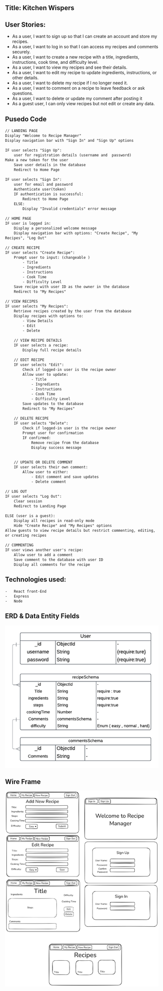 ## Title: Kitchen Wispers

## User Stories: 
- 	As a user, I want to sign up so that I can create an account and store my recipes.
- 	As a user, I want to log in so that I can access my recipes and comments securely.
- 	As a user, I want to create a new recipe with a title, ingredients, instructions, cook time, and difficulty level.
- 	As a user, I want to view my recipes and see their details.
- 	As a user, I want to edit my recipe to update ingredients, instructions, or other details.
- 	As a user, I want to delete my recipe if I no longer need it.
- 	As a user, I want to comment on a recipe to leave feedback or ask questions.
- 	As a user, I want to delete or update my comment after posting it
- 	As a guest user, I can only view recipes but not edit or create any data.
  

  ## Pusedo Code 
  
    // LANDING PAGE
    Display "Welcome to Recipe Manager"
    Display navigation bar with "Sign In" and "Sign Up" options

    IF user selects "Sign Up":
        user for registration details (username and  password)
    Make a new token for the user 
        Save user details in the database
        Redirect to Home Page

    IF user selects "Sign In":
        user for email and password
        Authenticate user(token)
        IF authentication is successful:
            Redirect to Home Page
        ELSE:
            Display "Invalid credentials" error message

    // HOME PAGE
    IF user is logged in:
        Display a personalized welcome message
        Display navigation bar with options: "Create Recipe", "My Recipes", "Log Out"
    
    // CREATE RECIPE
    IF user selects "Create Recipe":
        Prompt user to input: (changeable )
            - Title
            - Ingredients
            - Instructions
            - Cook Time
            - Difficulty Level
        Save recipe with user ID as the owner in the database
        Redirect to "My Recipes"

    // VIEW RECIPES
    IF user selects "My Recipes":
        Retrieve recipes created by the user from the database
        Display recipes with options to:
            - View Details
            - Edit
            - Delete
        
        // VIEW RECIPE DETAILS
        IF user selects a recipe:
            Display full recipe details
            
        // EDIT RECIPE
        IF user selects "Edit":
            Check if logged-in user is the recipe owner
            Allow user to update:
                - Title
                - Ingredients
                - Instructions
                - Cook Time
                - Difficulty Level
            Save updates to the database
            Redirect to "My Recipes"

        // DELETE RECIPE
        IF user selects "Delete":
            Check if logged-in user is the recipe owner
            Prompt user for confirmation
            IF confirmed:
                Remove recipe from the database
                Display success message


        // UPDATE OR DELETE COMMENT
        IF user selects their own comment:
            Allow user to either:
                - Edit comment and save updates
                - Delete comment

    // LOG OUT
    IF user selects "Log Out":
        Clear session
        Redirect to Landing Page

    ELSE (user is a guest):
        Display all recipes in read-only mode
        Hide "Create Recipe" and "My Recipes" options
    Allow guests to view recipe details but restrict commenting, editing, or creating recipes

    // COMMENTING
    IF user views another user's recipe:
        Allow user to add a comment
        Save comment to the database with user ID
        Display all comments for the recipe

## Technologies used: 
    -	React front-End
    -	Express 
    -	Node
## ERD & Data Entity Fields
<img src="/Planning/Kitchen Whispers .png">


## Wire Frame
<img src="/Planning/mockUp.png">
